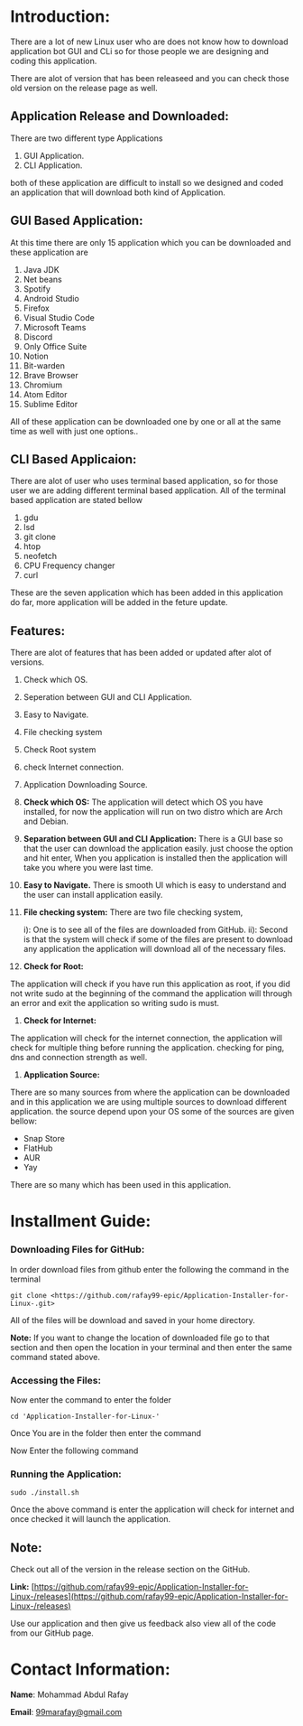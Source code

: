 
# Introduction:

There are a lot of new Linux user who are does not know how to download application bot GUI and CLi so for those people we are designing and coding this application.

There are alot of version that has been releaseed and you can check those old version on the release page as well.

## **Application Release and Downloaded:**

There are two different type Applications 

1. GUI Application.
2. CLI Application.

 both of these application are difficult to install so we designed and coded an application that will download both kind of Application.
## GUI Based Application:

At this time there are only 15  application which you can be downloaded and these application are

1. Java JDK
2. Net beans
3. Spotify
4. Android Studio
5. Firefox
6. Visual Studio Code
7. Microsoft Teams
8. Discord
9. Only Office Suite
10. Notion
11. Bit-warden
12. Brave Browser
13. Chromium
14. Atom Editor
15. Sublime Editor

All of these application can be downloaded one by one or all at the same time as well with just one options..

## CLI Based Applicaion:

There are alot of user who uses terminal based application, so for those user we are adding different terminal based application. All of the terminal based application are stated bellow

1. gdu
2. lsd
3. git clone
4. htop
5. neofetch
6. CPU Frequency changer
7. curl

These are the seven application which has been added in this application do far, more application will be added in the feture update.

## Features:

There are alot of features that has been added or updated after alot of versions.

1. Check which OS.
2. Seperation between GUI and CLI Application.
3. Easy to Navigate.
4. File checking system
5. Check Root system
6. check Internet connection.
7. Application Downloading Source.

1. **Check which OS:**
The application will detect which OS you have installed, for now the application will run on two distro which are Arch and Debian.
2. **Separation between GUI and CLI Application:**
There is a GUI base so that the user can download the application easily. just choose the option and hit enter, When you application is installed then the application will take you where you were last time.
3. **Easy to Navigate.**
There is smooth UI which is easy to understand and the user can install application easily.
4. **File checking system:**
There are two file checking system,

      i): One is to see all of the files are downloaded from GitHub.
      ii): Second is that the system will check if some of the files are present to download any application the application will download all of the necessary  files.

5. **Check for Root:**

The application will check if you have run this application as root, if you did not write sudo at the beginning of the command the application will through an error and exit the application so writing sudo is must.

1. **Check for Internet:**

The application will check for the internet connection, the application will check for multiple thing before running the application. checking for ping, dns and connection strength as well.

1. **Application Source:**

There are so many sources from where the application can be downloaded and in this application we are using multiple sources to download different application. the source depend upon your OS some of the sources are given bellow:

- Snap Store
- FlatHub
- AUR
- Yay

There are so many which has been used in this application.

# Installment Guide:

### **Downloading Files for GitHub:**

In order download files from github enter the following the command in the terminal

```
git clone <https://github.com/rafay99-epic/Application-Installer-for-Linux-.git>

```

All of the files will be download and saved in your home directory.

**Note:** If you want to change the location of downloaded file go to that section and then open the location in your terminal and then enter the same command stated above.

### **Accessing the Files:**

Now enter the command to enter the folder

```
cd 'Application-Installer-for-Linux-'

```

Once You are in the folder then enter the command

Now Enter the following command

### **Running the Application:**

```
sudo ./install.sh

```

Once the above command is enter the application will check for internet and once checked it will launch the application.

## Note:

Check out all of the version in the release section on the GitHub.

**Link:** [https://github.com/rafay99-epic/Application-Installer-for-Linux-/releases](https://github.com/rafay99-epic/Application-Installer-for-Linux-/releases)

Use our application and then give us feedback also view all of the code from our GitHub page.

# Contact Information:

**Name**: Mohammad Abdul Rafay 

**Email**: 99marafay@gmail.com
